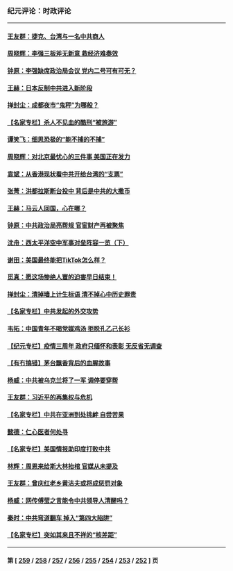 ### 纪元评论：时政评论
---
#### [王友群：捷克、台湾与一名中共商人](../../pages/nsc1025/n13962880.md) 
#### [周晓辉：李强三板斧无新意 救经济难奏效](../../pages/nsc1025/n13963335.md) 
#### [钟原：李强缺席政治局会议 党内二号可有可无？](../../pages/nsc1025/n13962965.md) 
#### [王赫：日本反制中共进入新阶段](../../pages/nsc1025/n13962985.md) 
#### [掸封尘：成都夜市“鬼秤”为哪般？](../../pages/nsc1025/n13962863.md) 
#### [【名家专栏】杀人不见血的酷刑“被旅游”](../../pages/nsc1025/n13962611.md) 
#### [谭笑飞：细思恐极的“能不捕的不捕”](../../pages/nsc1025/n13962565.md) 
#### [周晓辉：对北京最忧心的三件事 美国正在发力](../../pages/nsc1025/n13962520.md) 
#### [袁斌：从香港现状看中共开给台湾的“支票”](../../pages/nsc1025/n13962401.md) 
#### [张菁：洪都拉斯断台投中 背后是中共的大撒币](../../pages/nsc1025/n13962478.md) 
#### [王赫：马云人回国，心在哪？](../../pages/nsc1025/n13962356.md) 
#### [钟原：中共政治局亮帮规 官宦财产再被聚焦](../../pages/nsc1025/n13962234.md) 
#### [沈舟：西太平洋空中军事对垒阵容一览（下）](../../pages/nsc1025/n13961983.md) 
#### [谢田：美国最终能把TikTok怎么样？](../../pages/nsc1025/n13962138.md) 
#### [觅真：愿这场惨绝人寰的迫害早日结束！](../../pages/nsc1025/n13962150.md) 
#### [掸封尘：清掉墙上计生标语 清不掉心中历史罪责](../../pages/nsc1025/n13962087.md) 
#### [【名家专栏】中共发起的外交攻势](../../pages/nsc1025/n13961842.md) 
#### [韦拓：中国青年不喝党媒鸡汤 拒脱孔乙己长衫](../../pages/nsc1025/n13962007.md) 
#### [【纪元专栏】疫情三周年 政府只缅怀和表彰 无反省无调查](../../pages/nsc1025/n13962004.md) 
#### [【有冇搞错】茅台飘香背后的血腥故事](../../pages/nsc1025/n13961702.md) 
#### [杨威：中共被乌克兰将了一军 调停要穿帮](../../pages/nsc1025/n13961388.md) 
#### [王友群：习近平的再集权与危机](../../pages/nsc1025/n13961450.md) 
#### [【名家专栏】中共在亚洲到处挑衅 自尝苦果](../../pages/nsc1025/n13959731.md) 
#### [懿德：仁心医者何处寻](../../pages/nsc1025/n13961200.md) 
#### [【名家专栏】美国情报助印度打败中共](../../pages/nsc1025/n13960307.md) 
#### [林辉：周恩来给斯大林抬棺 官媒从未提及](../../pages/nsc1025/n13961173.md) 
#### [王友群：曾庆红老乡黄洁夫或将成惩罚对象](../../pages/nsc1025/n13960455.md) 
#### [杨威：网传傅莹之言能令中共领导人清醒吗？](../../pages/nsc1025/n13960572.md) 
#### [秦时：中共弯道翻车 掉入“第四大陷阱”](../../pages/nsc1025/n13960568.md) 
#### [【名家专栏】突如其来且不祥的“核差距”](../../pages/nsc1025/n13958986.md) 

---
#### 第 [ [259](./259.md) / [258](./258.md) / [257](./257.md) / [256](./256.md) / [255](./255.md) / [254](./254.md) / [253](./253.md) / [252](./252.md) ] 页
